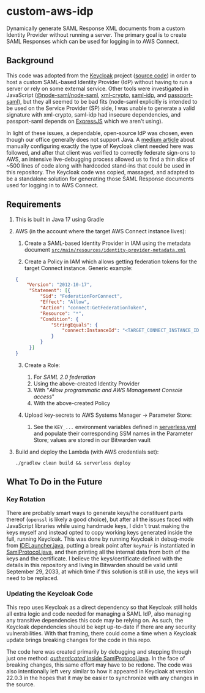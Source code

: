 # custom-aws-idp

Dynamically generate SAML Response XML documents from a custom Identity Provider
without running a server. The primary goal is to create SAML Responses which can
be used for logging in to AWS Connect.

## Background

This code was adopted from the [Keycloak](https://www.keycloak.org/) project
([source code](https://github.com/keycloak/keycloak)) in order to host a custom
SAML-based Identity Provider (IdP) without having to run a server or rely on
some external service. Other tools were investigated in JavaScript 
([@node-saml/node-saml](https://github.com/node-saml/node-saml/),
[xml-crypto](https://github.com/node-saml/xml-crypto/),
[saml-idp](https://github.com/mcguinness/saml-idp), and
[passport-saml](http://www.passportjs.org/packages/passport-saml/)), but they
all seemed to be bad fits (node-saml explicitly is intended to be used on the
Service Provider (SP) side, I was unable to generate a valid signature with
xml-crypto, saml-idp had insecure dependencies, and passport-saml depends on
[ExpressJS](https://expressjs.com/) which we aren't using).

In light of these issues, a dependable, open-source IdP was chosen, even though
our office generally does not support Java. A 
[medium article](https://neuw.medium.com/aws-connect-saml-based-identity-provider-using-keycloak-9b3e6d0111e6)
about manually configuring exactly the type of Keycloak client needed here was
followed, and after that client was verified to correctly federate sign-ons to
AWS, an intensive live-debugging process allowed us to find a thin slice of ~500
lines of code along with hardcoded stand-ins that could be used in this
repository. The Keycloak code was copied, massaged, and adapted to be a
standalone solution for generating those SAML Response documents used for
logging in to AWS Connect.

## Requirements

1. This is built in Java 17 using Gradle

2. AWS (in the account where the target AWS Connect instance lives):
   1. Create a SAML-based Identity Provider in IAM using the metadata document
      [`src/main/resources/identity-provider-metadata.xml`](src/main/resources/identity-provider-metadata.xml)

   2. Create a Policy in IAM which allows getting federation tokens for the
      target Connect instance. Generic example:
   ```json
   {
       "Version": "2012-10-17",
        "Statement": [{
            "Sid": "FederationForConnect",
            "Effect": "Allow",
            "Action": "connect:GetFederationToken",
            "Resource": "*",
            "Condition": {
                "StringEquals": {
                    "connect:InstanceId": "<TARGET_CONNECT_INSTANCE_ID>"
                }
            }
        }]
   }
   ```

   3. Create a Role:
      1. For _SAML 2.0 federation_
      2. Using the above-created Identity Provider
      3. With "_Allow programmatic and AWS Management Console access_"
      4. With the above-created Policy

   4. Upload key-secrets to AWS Systems Manager -> Parameter Store:
      1. See the `KEY_...` environment variables defined in
         [serverless.yml](serverless.yml) and populate their corresponding SSM
         names in the Parameter Store; values are stored in our Bitwarden vault

3. Build and deploy the Lambda (with AWS credentials set):
   ```commandline
   ./gradlew clean build && serverless deploy
   ```

## What To Do in the Future

### Key Rotation

There are probably smart ways to generate keys/the constituent parts thereof
(`openssl` is likely a good choice), but after all the issues faced with
JavaScript libraries while using handmade keys, I didn't trust making the keys
myself and instead opted to copy working keys generated inside the full, running
Keycloak. This was done by running Keycloak in debug-mode from
[IDELauncher.java](https://github.com/keycloak/keycloak/blob/074e85b4b6b200d0554c07aba8ea1221ba79aab6/quarkus/server/src/main/java/org/keycloak/quarkus/_private/IDELauncher.java),
putting a break point after `keyPair` is instantiated in
[SamlProtocol.java](https://github.com/keycloak/keycloak/blob/074e85b4b6b200d0554c07aba8ea1221ba79aab6/services/src/main/java/org/keycloak/protocol/saml/SamlProtocol.java#L480),
and then printing all the internal data from both of the keys and the
certificate. I believe the keys/certificate defined with the details in this
repository and living in Bitwarden should be valid until September 29, 2033, at
which time if this solution is still in use, the keys will need to be replaced.

### Updating the Keycloak Code

This repo uses Keycloak as a direct dependency so that Keycloak still holds
all extra logic and code needed for managing a SAML IdP, also managing any
transitive dependencies this code may be relying on. As such, the Keycloak
dependencies should be kept up-to-date if there are any security
vulnerabilities. With that framing, there could come a time when a Keycloak
update brings breaking changes for the code in this repo.

The code here was created primarily by debugging and stepping through just one
method:
[_authenticated_ inside SamlProtocol.java](https://github.com/keycloak/keycloak/blob/074e85b4b6b200d0554c07aba8ea1221ba79aab6/services/src/main/java/org/keycloak/protocol/saml/SamlProtocol.java#L423).
In the face of breaking changes, this same effort may have to be redone. The
code was also intentionally left very similar to how it appeared in Keycloak at
version 22.0.3 in the hopes that it may be easier to synchronize with any
changes in the source.
